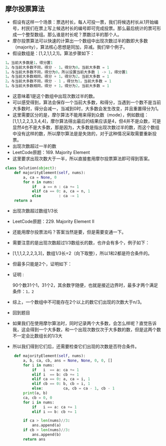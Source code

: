 ## 摩尔投票算法

- 假设有这样一个场景：票选村长，每人可投一票，我们将候选村长从1开始编号，村民们在票上写上候选村长的编号即可完成投票。那么最后统计的票可形成一个整型数组。那么谁是村长呢？票数过半的那个人。
- 摩尔投票算法可以快速的计算出一个数组中出现次数过半的数即大多数（majority），算法核心思想是同加，异减。我们举个例子。
- 假设数组是：[1,2,1,1,2,1]。算法步骤如下：

```python
1。当前大多数是1，得分置1
2。与当前大多数不同，得分 - 1，得分为0，当前大多数 = 1
1。与当前大多数不同，得分为0，所以设置当前大多数 1 -> 1，得分置1
1。与当前大多数相同，得分 + 1，得分为2，当前大多数 = 1
2。与当前大多数不同，得分 - 1 ，得分为1，当前大多数 = 1
1。与当前大多数相同，得分 + 1，得分为2，当前大多数 = 1
```

- 这意味着1是这个数组中出现次数过半的数。
- 可以感受得到，算法会保存一个当前大多数，和得分，当遇到一个数不是当前大多数时，得分会减一，当减到0时，大多数会发生改变，并且重置得分为1。
- 这里需要区分的是，摩尔算法不能用来得到众数（mode），例如数组：[1,1,1,2,2,3,3,4,4]，摩尔算法得出最后的结果应该是4，但4并不是众数，可是显然4也不是大多数，那是因为，大多数是指出现次数过半的数，而这个数组中没有这样的数，所以摩尔算法是是失效的，对于这种情况采取需要重新投票。
- 出现次数超过一半的数
- LeetCode原题：169. Majority Element
- 这里要求出现次数大于一半，所以直接套用摩尔投票算法即可得到答案。

```python
class Solution(object):
    def majorityElement(self, nums):
        a, ca = None, 0
        for n in nums:
            if   a == n : ca += 1
            elif ca == 0: a, ca = n, 1
            else        : ca -= 1
    return a
```

- 出现次数超过数组1/3长

- LeetCode原题：229. Majority Element II

- 还能用摩尔投票法吗？答案当然是要，但是需要变通一下。

- 需要注意的是出现次数超过1/3数组长的数，也许会有多个，例子如下：

- [1,1,1,2,2,2,3,3]，数组1/3长=2（向下取整），所以1和2都是符合条件的。

- 但最多只能是2个，证明如下：

- 证明 :

  90个数31个1，31个2，其余数字随便，也就是接近边界时，最多才两个满足条件：`1，2`

- 综上，一个数组中不可能存在2个以上的数它们出现的次数大于n/3。

- 回到题目

- 如果我们在使用摩尔算法时，同时记录两个大多数，会怎么样呢？直觉告诉我，这会得到一个大多数，和一个出现次数仅次于大多数的数，但是这两个数不一定会比数组长的1/3大

- 所以我们得到它们后，还需要检查它们出现的次数是否符合条件。

```python
    def majorityElement(self, nums):
        a, b, ca, cb, ans = None, None, 0, 0, []
        for i in nums:
            if   i  == a: ca += 1
            elif i  == b: cb += 1
            elif ca == 0: a, ca = i, 1
            elif cb == 0: b, cb = i, 1
            else:         ca, cb = ca - 1, cb - 1
        print(a, b)
        ca, cb = 0, 0
        for i in nums:
            if   i == a: ca += 1
            elif i == b: cb += 1

        if ca > len(nums)//3:
            ans.append(a)
        if cb > len(nums)//3:
            ans.append(b)
        return ans
        
```
